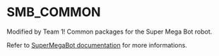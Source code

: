 # SMB_COMMON
Modified by Team 1!
Common packages for the Super Mega Bot robot.  
  
Refer to [SuperMegaBot documentation](https://ethz-robotx.github.io/SuperMegaBot) for more informations.
